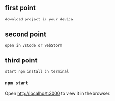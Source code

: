 ## first point 

`download project in your device`

## second point 

`open in vsCode or webStorm`

## third point 

`start npm install in terminal`

### `npm start`

Open [http://localhost:3000](http://localhost:3000) to view it in the browser.

